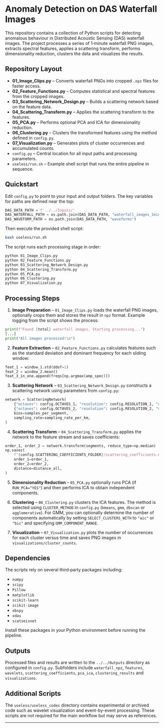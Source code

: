 # Anomaly Detection on DAS Waterfall Images

This repository contains a collection of Python scripts for detecting anomalous behaviour in Distributed Acoustic Sensing (DAS) waterfall images. The project processes a series of 1‑minute waterfall PNG images, extracts spectral features, applies a scattering transform, performs dimensionality reduction, clusters the data and visualizes the results.

## Repository Layout

- **01_Image_Clips.py** – Converts waterfall PNGs into cropped ``.npz`` files for faster access.
- **02_Feature_Functions.py** – Computes statistical and spectral features from the cropped images.
- **03_Scattering_Network_Design.py** – Builds a scattering network based on the feature data.
- **04_Scattering_Transform.py** – Applies the scattering transform to the features.
- **05_PCA.py** – Performs optional PCA and ICA for dimensionality reduction.
- **06_Clustering.py** – Clusters the transformed features using the method defined in ``config.py``.
- **07_Visualization.py** – Generates plots of cluster occurrences and accumulated counts.
- ``config.py`` – Central location for all input paths and processing parameters.
- ``useless/run.sh`` – Example shell script that runs the entire pipeline in sequence.

## Quickstart

Edit ``config.py`` to point to your input and output folders. The key variables for paths are defined near the top:

```python
DAS_DATA_PATH = f'../../Inputs/'
DAS_WATERFALL_PATH = os.path.join(DAS_DATA_PATH, "waterfall_images_1min")
DAS_WAVEFORM_PATH = os.path.join(DAS_DATA_PATH, "waveforms")
```

Then execute the provided shell script:

```bash
bash useless/run.sh
```

The script runs each processing stage in order:

```bash
python 01_Image_Clips.py
python 02_Feature_Functions.py
python 03_Scattering_Network_Design.py
python 04_Scattering_Transform.py
python 05_PCA.py
python 06_Clustering.py
python 07_Visualization.py
```

## Processing Steps

1. **Image Preparation** – ``01_Image_Clips.py`` loads the waterfall PNG images, optionally crops them and stores the result in ``npz`` format. Example logging from the script shows the process:

```python
print(f"Found {total} waterfall images. Starting processing...")
[...]
print("All images processed!\n")
```

2. **Feature Extraction** – ``02_Feature_Functions.py`` calculates features such as the standard deviation and dominant frequency for each sliding window:

```python
feat_1 = window_1.std(ddof=1)
feat_2 = window_2.mean()
feat_3_in_one.append(freqs[np.argmax(amp_spec)])
```

3. **Scattering Network** – ``03_Scattering_Network_Design.py`` constructs a scattering network using parameters from ``config.py``:

```python
network = ScatteringNetwork(
    {"octaves": config.OCTAVES_1, "resolution": config.RESOLUTION_1, "quality": config.QUALITY_1},
    {"octaves": config.OCTAVES_2, "resolution": config.RESOLUTION_2, "quality": config.QUALITY_2},
    bins=samples_per_segment,
    sampling_rate=sampling_rate_per_km,
)
```

4. **Scattering Transform** – ``04_Scattering_Transform.py`` applies the network to the feature stream and saves coefficients:

```python
order_1, order_2 = network.transform(segments, reduce_type=np.median)
np.savez(
    f"{config.SCATTERING_COEFFICIENTS_FOLDER}/scattering_coefficients.npz",
    order_1=order_1,
    order_2=order_2,
    distance=distance_all,
)
```

5. **Dimensionality Reduction** – ``05_PCA.py`` optionally runs PCA (if ``RUN_PCA="YES"``) and then performs ICA to obtain independent components.

6. **Clustering** – ``06_Clustering.py`` clusters the ICA features. The method is selected using ``CLUSTER_METHOD`` in ``config.py`` (``kmeans``, ``gmm``, ``dbscan`` or ``agglomerative``). For GMM, you can optionally determine the number of components automatically by setting ``SELECT_CLUSTERS_WITH`` to ``"aic"`` or ``"bic"`` and specifying ``GMM_COMPONENT_RANGE``.

7. **Visualization** – ``07_Visualization.py`` plots the number of occurrences for each cluster versus time and saves PNG images in ``visualizations/cluster_counts``.

## Dependencies

The scripts rely on several third‑party packages including:

- ``numpy``
- ``scipy``
- ``Pillow``
- ``matplotlib``
- ``scikit-learn``
- ``scikit-image``
- ``obspy``
- ``xdas``
- ``scatseisnet``

Install these packages in your Python environment before running the pipeline.

## Outputs

Processed files and results are written to the ``../../Outputs`` directory as configured in ``config.py``. Subfolders include
``waterfall_npz``, ``features``, ``wavelets``, ``scattering_coefficients``, ``pca_ica``, ``clustering_results`` and ``visualizations``.

## Additional Scripts

The ``useless/useless_codes`` directory contains experimental or archived code such as wavelet visualization and event-by-event processing. These scripts are not required for the main workflow but may serve as references.

---
